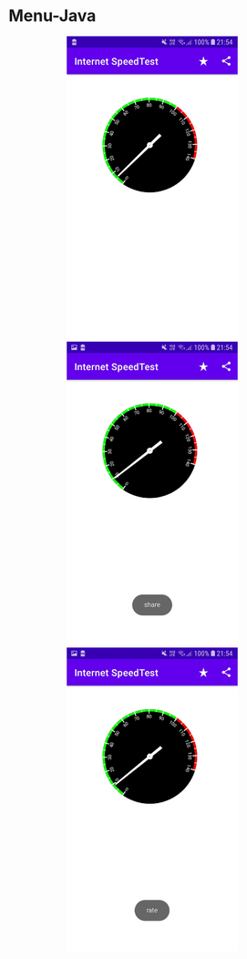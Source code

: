 # Menu-Java

<p align="center">
  <img src="images/ss1.jpg" width="300" />
  <img src="images/ss2.jpg" width="300" />
  <img src="images/ss3.jpg" width="300" />
</p>
